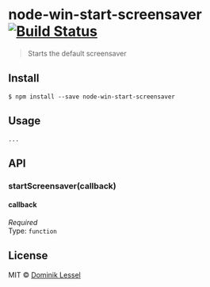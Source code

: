 # node-win-start-screensaver [![Build Status](https://travis-ci.org/dominiklessel/node-win-start-screensaver.svg)](https://travis-ci.org/dominiklessel/whitelist-obj-props)

> Starts the default screensaver

## Install

```
$ npm install --save node-win-start-screensaver
```

## Usage

```
...
```

## API

### startScreensaver(callback)

#### callback

*Required*  
Type: `function`

## License

MIT © [Dominik Lessel](https://github.com/dominiklessel)
